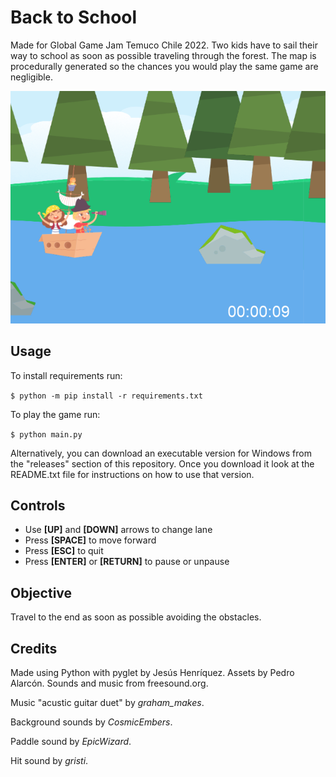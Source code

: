 # Back to School

Made for Global Game Jam Temuco Chile 2022.
Two kids have to sail their way to school as soon as possible traveling 
through the forest. The map is procedurally generated so the chances you 
would play the same game are negligible.

![showcase](showcase.png)


## Usage

To install requirements run:

`$ python -m pip install -r requirements.txt`

To play the game run:

`$ python main.py`

Alternatively, you can download an executable version for Windows from the 
"releases" section of this repository. Once you download it look at the
README.txt file for instructions on how to use that version.


## Controls

- Use **[UP]** and **[DOWN]** arrows to change lane
- Press **[SPACE]** to move forward
- Press **[ESC]** to quit
- Press **[ENTER]** or **[RETURN]** to pause or unpause

## Objective

Travel to the end as soon as possible avoiding the obstacles.


## Credits

Made using Python with pyglet by Jesús Henríquez. Assets by Pedro Alarcón.
Sounds and music from freesound.org.

Music "acustic guitar duet" by _graham_makes_.

Background sounds by _CosmicEmbers_.

Paddle sound by _EpicWizard_.

Hit sound by _gristi_.
